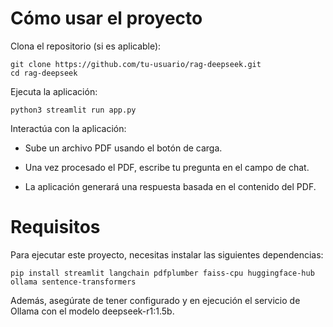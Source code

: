 # Cómo usar el proyecto
Clona el repositorio (si es aplicable):

```
git clone https://github.com/tu-usuario/rag-deepseek.git
cd rag-deepseek
```
Ejecuta la aplicación:

```
python3 streamlit run app.py
```

Interactúa con la aplicación:

- Sube un archivo PDF usando el botón de carga.

- Una vez procesado el PDF, escribe tu pregunta en el campo de chat.

- La aplicación generará una respuesta basada en el contenido del PDF.

# Requisitos
Para ejecutar este proyecto, necesitas instalar las siguientes dependencias:

```
pip install streamlit langchain pdfplumber faiss-cpu huggingface-hub ollama sentence-transformers
```

Además, asegúrate de tener configurado y en ejecución el servicio de Ollama con el modelo deepseek-r1:1.5b.
